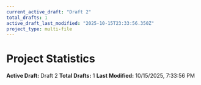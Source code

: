 ```yaml
---
current_active_draft: "Draft 2"
total_drafts: 1
active_draft_last_modified: "2025-10-15T23:33:56.350Z"
project_type: multi-file
---
```


# Project Statistics

**Active Draft:** Draft 2
**Total Drafts:** 1
**Last Modified:** 10/15/2025, 7:33:56 PM
